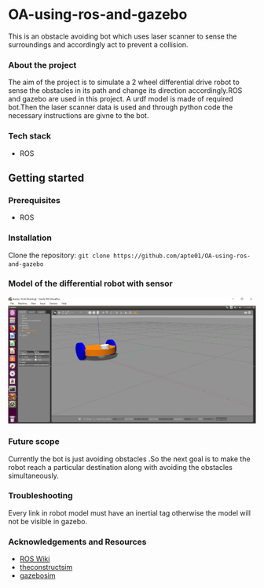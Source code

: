 # OA-using-ros-and-gazebo

This is an obstacle avoiding bot which uses laser scanner to sense the surroundings and accordingly act to prevent a collision.
### About the project
The aim of the project is to simulate a 2 wheel differential drive robot to sense the obstacles in its path and change its direction accordingly.ROS and gazebo are used in this project. A urdf model is made of required bot.Then the laser scanner data is used and through python code the necessary instructions are givne to the bot.  

### Tech stack
* ROS

## Getting started
### Prerequisites
* ROS
### Installation
Clone the repository:
`git clone https://github.com/apte01/OA-using-ros-and-gazebo`

### Model of the differential robot with sensor

![image](OA-using-ros-and-gazebo/bot.png)

### Future scope
Currently the bot is just avoiding obstacles .So the next goal is to make the robot reach a particular destination along with avoiding the obstacles simultaneously.

### Troubleshooting
Every link in robot model must have an inertial tag otherwise the model will not be visible in gazebo.

### Acknowledgements and Resources
* [ROS Wiki](http://wiki.ros.org/Documentation)
* [theconstructsim](https://www.theconstructsim.com/)
* [gazebosim](http://gazebosim.org/)
